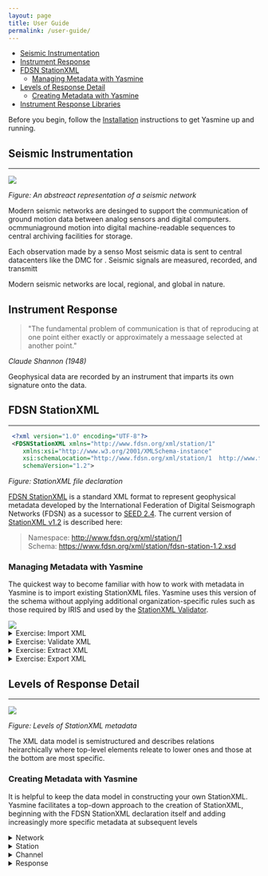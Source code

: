 ```yaml
---
layout: page
title: User Guide
permalink: /user-guide/
---
```

- [Seismic Instrumentation](#seismic-instrumentation)
- [Instrument Response](#instrument-response)
- [FDSN StationXML](#fdsn-stationxml)
  - [Managing Metadata with Yasmine](#managing-metadata-with-yasmine)
- [Levels of Response Detail](#levels-of-response-detail)
  - [Creating Metadata with Yasmine](#creating-metadata-with-yasmine)
- [Instrument Response Libraries](#instrument-response-libraries)

Before you begin, follow the [Installation](installation) instructions to get Yasmine up and running.

## Seismic Instrumentation

---

<img src="/yasmine-stationxml-editor/assets/images/from-instrument-to-data.drawio.png"/>

<em> Figure: An abstreact representation of a seismic network</em>

Modern seismic networks are desinged to support the communication of ground motion data between analog sensors and digital computers. ocmmuniaground motion into digital machine-readable sequences to central archiving facilities for storage.

Each observation made by a senso
Most seismic data is sent to central datacenters like the DMC for .
Seismic signals are measured, recorded, and transmitt

Modern seismic networks are local, regional, and global in nature.

## Instrument Response

> "The fundamental problem of communication is that of reproducing at one point either exactly or approximately a messaage selected at another point."

*Claude Shannon (1948)*

Geophysical data are recorded by an instrument that imparts its own signature onto the data.

## FDSN StationXML

---

```xml
 <?xml version="1.0" encoding="UTF-8"?>
 <FDSNStationXML xmlns="http://www.fdsn.org/xml/station/1" 
    xmlns:xsi="http://www.w3.org/2001/XMLSchema-instance" 
    xsi:schemaLocation="http://www.fdsn.org/xml/station/1  http://www.fdsn.org/xml/station/fdsn-station-1.2.xsd" 
    schemaVersion="1.2">
```

<em>Figure: StationXML file declaration</em>

[FDSN StationXML](http://www.fdsn.org/xml/station) is a standard XML format to represent geophysical metadata developed by the International Federation of Digital Seismograph Networks (FDSN) as a sucessor to [SEED 2.4](http://www.fdsn.org/publications.htm). The current version of [StationXML v1.2](https://docs.fdsn.org/projects/stationxml/en/latest/) is described here:

> Namespace: <http://www.fdsn.org/xml/station/1><br/>
> Schema: <https://www.fdsn.org/xml/station/fdsn-station-1.2.xsd>

### Managing Metadata with Yasmine

The quickest way to become familiar with how to work with metadata in Yasmine is to import existing StationXML files. Yasmine uses this version of the schema without applying additional organization-specific rules such as those required by IRIS and used by the [StationXML Validator](http://github.com/iris-edu/stationxml-validator).


<img src="/yasmine-stationxml-editor/assets/images/xml-button.png" />

<details>

<summary>Exercise: Import XML</summary>

<input type="checkbox" /> Select an existing StationXML file or fetch one from the IRIS [fdsnws-station](http://service.iris.edu/fdsnws/station/1) service:

```bash
 curl --output out.xml 'https://service.iris.edu/fdsnws/station/1/query?net=XB&station=ELYSE&channel=MHU&level=response'
```

<input type="checkbox" /> From the `XML` tab, select `Import XML` then  your file

</details>

<details>

   <summary>Exercise: Validate XML</summary>

<input type="checkbox" /> From the `XML` tab, double-click a filename then `File -> Validate`

</details>

<details>

   <summary>Exercise: Extract XML</summary>

<input type="checkbox" /> From the `User Library` tab, select `Create a new library` and provide a name

<input type="checkbox" /> From the `XML` tab, double-click a filename and select a Network element then `Export -> Extract a selected network to user library`

</details>

<details>

<summary>Exercise: Export XML</summary>

<input type="checkbox" /> From the `XML` tab, highlight the filename then `Export as XML`

</details>

## Levels of Response Detail

---

<img src="/yasmine-stationxml-editor/assets/images/response-level-details.drawio.png"/>

<em>Figure: Levels of StationXML metadata</em>

The XML data model is semistructured and describes relations heirarchically where top-level elements releate to lower ones and those at the bottom are most specific.

### Creating Metadata with Yasmine


It is helpful to keep the data model in constructing your own StationXML. Yasmine facilitates a top-down approach to the creation of StationXML, beginning with the FDSN StationXML declaration itself and adding increasingly more specific metadata at subsequent levels

<details>
   <summary>Network</summary>
</details>

<details>
   <summary>Station</summary>
</details>

<details>

   <summary>Channel</summary>

- Location code
- Start date
- End date
- Latitude
- Longitude
- Elevation
- Depth

</details>

<details>

   <summary>Response</summary>

    1. Sensors
    2. Dataloggers

To convert the analog signal of a seismometer into into a machine-readable
digital signal, we use a Dataloggers, otherwise known as Digitizers orAnalog to Digital Converters (ADC).

    1. Select an Instrument Response Library
        a. AROL, NRL or I don't need a response
    2. Describe the response
       a. Describe the Datalogger
           - Manufacturer, Kinemetrics
           - Model, e.g. Etna
           - Pre-amplifier gain. e.g. 6db
           - Sample rate, e.g. 1000 sps
           - Final filter phase type, e.g. Linear Phase
      B. Describe the Sensor
         - Manufacturer, e.g. Streckeisen
         - Model, e.g. STS-1
         - Gain or samples per second
      C. Response
    3. Channel prefix and orientation
    4. Channel, dip, azimuth

## Instrument Response Libraries

---

> Schema: <https://ds.iris.edu/files/xml/station/fdsn-station-response-1.1.xsd>

These dictionaries provide access to schema object definition files for well-known components that fall into these classes.

1. [The Nominal Response Library (NRL)](https://ds.iris.edu/ds/nrl/)

- A library of recommended nominal responses created by IRIS from docunentation or  direct communication with the manufacturer's documentation and checked validty

1. [The Atomic Response Objects Library (AROL)](https://gitlab.com/resif/arol/)
   - Contains metadata descriptions of earth science observation instruments.
   - A new instrument response library under development by Résif
   - Easier, faster selection of instrument configurations
   - Includes a smaller set of instruments

</details>